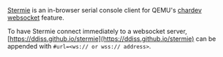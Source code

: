 [Stermie](https://ddiss.github.io/stermie) is an in-browser serial console client for QEMU's [chardev websocket](https://lists.gnu.org/archive/html/qemu-devel/2018-10/msg04117.html) feature.

To have Stermie connect immediately to a websocket server, [https://ddiss.github.io/stermie](https://ddiss.github.io/stermie) can be appended with `#url=<ws:// or wss:// address>`.
